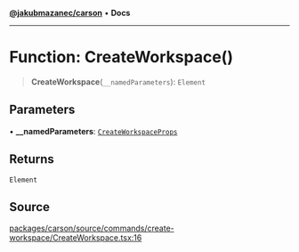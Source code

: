 [**@jakubmazanec/carson**](../README.md) • **Docs**

---

# Function: CreateWorkspace()

> **CreateWorkspace**(`__namedParameters`): `Element`

## Parameters

• **\_\_namedParameters**: [`CreateWorkspaceProps`](../type-aliases/CreateWorkspaceProps.md)

## Returns

`Element`

## Source

[packages/carson/source/commands/create-workspace/CreateWorkspace.tsx:16](https://github.com/jakubmazanec/js-tools/blob/9580d5f68de35b95719fd49b679b2d5576d49582/packages/carson/source/commands/create-workspace/CreateWorkspace.tsx#L16)
